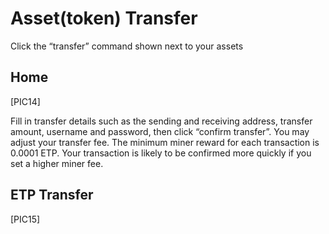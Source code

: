 # Asset(token) Transfer

Click the “transfer” command shown next to your assets

## Home

[PIC14]

Fill in transfer details such as the sending and receiving address, transfer amount, username and password, then click “confirm transfer”. You may adjust your transfer fee. The minimum miner reward for each transaction is 0.0001 ETP. Your transaction is likely to be confirmed more quickly if you set a higher miner fee.

## ETP Transfer

[PIC15]
